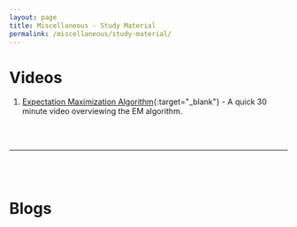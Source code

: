 ```yaml
---
layout: page
title: Miscellaneous - Study Material
permalink: /miscellaneous/study-material/
---
```



Videos
===
1. [Expectation Maximization Algorithm](https://www.youtube.com/watch?v=7e65vXZEv5Q){:target="_blank"} - A quick 30 minute video overviewing the EM algorithm.


<br><br>

- - -

<br><br>

Blogs
===